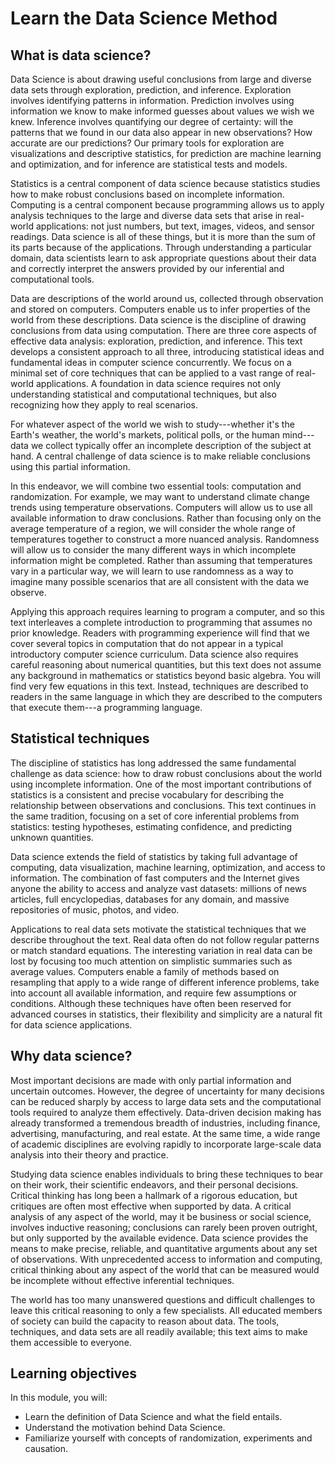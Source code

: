 # Learn the Data Science Method
## What is data science?
Data Science is about drawing useful conclusions from large and diverse data sets through exploration, prediction, and inference. Exploration involves identifying patterns in information. Prediction involves using information we know to make informed guesses about values we wish we knew. Inference involves quantifying our degree of certainty: will the patterns that we found in our data also appear in new observations? How accurate are our predictions? Our primary tools for exploration are visualizations and descriptive statistics, for prediction are machine learning and optimization, and for inference are statistical tests and models.

Statistics is a central component of data science because statistics studies how to make robust conclusions based on incomplete information. Computing is a central component because programming allows us to apply analysis techniques to the large and diverse data sets that arise in real-world applications: not just numbers, but text, images, videos, and sensor readings. Data science is all of these things, but it is more than the sum of its parts because of the applications. Through understanding a particular domain, data scientists learn to ask appropriate questions about their data and correctly interpret the answers provided by our inferential and computational tools.

Data are descriptions of the world around us, collected through observation and stored on computers. Computers enable us to infer properties of the world from these descriptions. Data science is the discipline of drawing conclusions from data using computation. There are three core aspects of effective data analysis: exploration, prediction, and inference. This text develops a consistent approach to all three, introducing statistical ideas and fundamental ideas in computer science concurrently. We focus on a minimal set of core techniques that can be applied to a vast range of real-world applications. A foundation in data science requires not only understanding statistical and computational techniques, but also recognizing how they apply to real scenarios.

For whatever aspect of the world we wish to study---whether it's the Earth's weather, the world's markets, political polls, or the human mind---data we collect typically offer an incomplete description of the subject at hand. A central challenge of data science is to make reliable conclusions using this partial information.

In this endeavor, we will combine two essential tools: computation and randomization. For example, we may want to understand climate change trends using temperature observations. Computers will allow us to use all available information to draw conclusions. Rather than focusing only on the average temperature of a region, we will consider the whole range of temperatures together to construct a more nuanced analysis. Randomness will allow us to consider the many different ways in which incomplete information might be completed. Rather than assuming that temperatures vary in a particular way, we will learn to use randomness as a way to imagine many possible scenarios that are all consistent with the data we observe.

Applying this approach requires learning to program a computer, and so this text interleaves a complete introduction to programming that assumes no prior knowledge. Readers with programming experience will find that we cover several topics in computation that do not appear in a typical introductory computer science curriculum. Data science also requires careful reasoning about numerical quantities, but this text does not assume any background in mathematics or statistics beyond basic algebra. You will find very few equations in this text. Instead, techniques are described to readers in the same language in which they are described to the computers that execute them---a programming language.

## Statistical techniques
The discipline of statistics has long addressed the same fundamental challenge as data science: how to draw robust conclusions about the world using incomplete information. One of the most important contributions of statistics is a consistent and precise vocabulary for describing the relationship between observations and conclusions. This text continues in the same tradition, focusing on a set of core inferential problems from statistics: testing hypotheses, estimating confidence, and predicting unknown quantities.

Data science extends the field of statistics by taking full advantage of computing, data visualization, machine learning, optimization, and access to information. The combination of fast computers and the Internet gives anyone the ability to access and analyze vast datasets: millions of news articles, full encyclopedias, databases for any domain, and massive repositories of music, photos, and video.

Applications to real data sets motivate the statistical techniques that we describe throughout the text. Real data often do not follow regular patterns or match standard equations. The interesting variation in real data can be lost by focusing too much attention on simplistic summaries such as average values. Computers enable a family of methods based on resampling that apply to a wide range of different inference problems, take into account all available information, and require few assumptions or conditions. Although these techniques have often been reserved for advanced courses in statistics, their flexibility and simplicity are a natural fit for data science applications.

## Why data science?
Most important decisions are made with only partial information and uncertain outcomes. However, the degree of uncertainty for many decisions can be reduced sharply by access to large data sets and the computational tools required to analyze them effectively. Data-driven decision making has already transformed a tremendous breadth of industries, including finance, advertising, manufacturing, and real estate. At the same time, a wide range of academic disciplines are evolving rapidly to incorporate large-scale data analysis into their theory and practice.

Studying data science enables individuals to bring these techniques to bear on their work, their scientific endeavors, and their personal decisions. Critical thinking has long been a hallmark of a rigorous education, but critiques are often most effective when supported by data. A critical analysis of any aspect of the world, may it be business or social science, involves inductive reasoning; conclusions can rarely been proven outright, but only supported by the available evidence. Data science provides the means to make precise, reliable, and quantitative arguments about any set of observations. With unprecedented access to information and computing, critical thinking about any aspect of the world that can be measured would be incomplete without effective inferential techniques.

The world has too many unanswered questions and difficult challenges to leave this critical reasoning to only a few specialists. All educated members of society can build the capacity to reason about data. The tools, techniques, and data sets are all readily available; this text aims to make them accessible to everyone.

## Learning objectives
In this module, you will:

* Learn the definition of Data Science and what the field entails.
* Understand the motivation behind Data Science.
* Familiarize yourself with concepts of randomization, experiments and causation.
